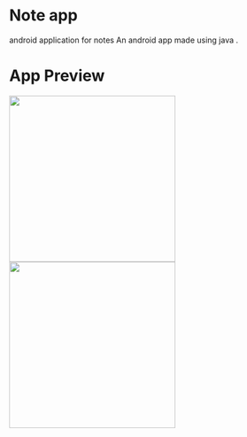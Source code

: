 # Note app 
android application for notes 
An android app made using java .
# App Preview

<img src="https://user-images.githubusercontent.com/86893073/173920884-fe142627-cb18-4e2b-9304-a7fbd27c2d77.jpeg" width="300" >
<img src="https://user-images.githubusercontent.com/86893073/173921481-57183f3c-0e35-4e9a-88de-f5d86eeaa853.jpeg" width="300" >

